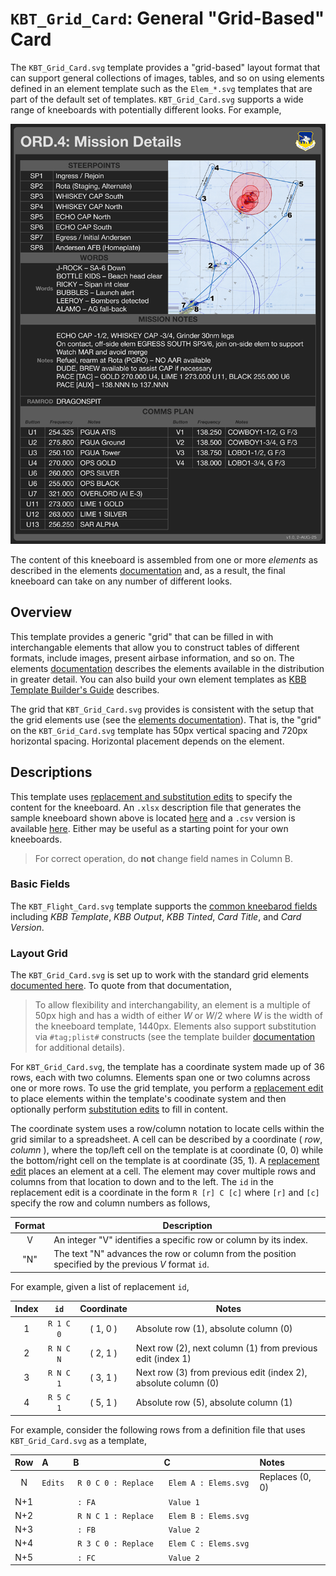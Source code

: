 # `KBT_Grid_Card`: General "Grid-Based" Card

The `KBT_Grid_Card.svg` template provides a "grid-based" layout format that can support general
collections of images, tables, and so on using elements defined in an element template such as
the `Elem_*.svg` templates that are part of the default set of templates. `KBT_Grid_Card.svg`
supports a wide range of kneeboards with potentially different looks. For example,

![](images/KBT_Grid_Card_Example.png)

The content of this kneeboard is assembled from one or more *elements* as described in the
elements
[documentation](./Elements.md)
and, as a result, the final kneeboard can take on any number of different looks.

## Overview

This template provides a generic "grid" that can be filled in with interchangable elements that
allow you to construct tables of different formats, include images, present airbase
information, and so on. The elements
[documentation](./Elements.md)
describes the elements available in the distribution in greater detail. You can also build your
own element templates as
[KBB Template Builder's Guide](Tmplt_Builder_Guide.md)
describes.

The grid that `KBT_Grid_Card.svg` provides is consistent with the setup that the grid elements
use (see the
[elements documentation](./Elements.md)).
That is, the "grid" on the `KBT_Grid_Card.svg` template has 50px vertical spacing and 720px
horizontal spacing. Horizontal placement depends on the element.

## Descriptions

This template uses
[replacement and substitution edits](../README.md#specifying-edits)
to specify the content for the kneeboard. An `.xlsx` description file that generates the
sample kneeboard shown above is located
[here](sdefs/sdef_kbt_grid_card_example.xlsx)
and a `.csv` version is available
[here](sdefs/sdef_kbt_grid_card_example.csv).
Either may be useful as a starting point for your own kneeboards.

> For correct operation, do **not** change field names in Column B.

### Basic Fields

The `KBT_Flight_Card.svg` template supports the
[common kneebarod fields](../README.md#common-fields)
including *KBB Template*, *KBB Output*, *KBB Tinted*, *Card Title*, and *Card Version*.

### Layout Grid

The `KBT_Grid_Card.svg` is set up to work with the standard grid elements
[documented here](./Elements.md).
To quote from that documentation,

> To allow flexibility and interchangability, an element is a multiple of 50px high and has a
> width of either *W* or *W*/2 where *W* is the width of the kneeboard template, 1440px.
> Elements also support substitution via `#tag;plist#` constructs (see the template builder
> [documentation](Tmplt_Builder_Guide.md)
> for additional details).

For `KBT_Grid_Card.svg`, the template has a coordinate system made up of 36 rows, each with two
columns. Elements span one or two columns across one or more rows. To use the grid template, you
perform a
[replacement edit](../README.md#specifying-edits)
to place elements within the template's coodinate system and then optionally perform
[substitution edits](../README.md#specifying-edits)
to fill in content.

The coordinate system uses a row/column notation to locate cells within the grid similar to
a spreadsheet. A cell can be described by a coordinate ( *row*, *column* ), where the top/left
cell on the template is at coordinate (0, 0) while the bottom/right cell on the template is at
coordinate (35, 1). A
[replacement edit](../README.md#specifying-edits)
places an element at a cell. The element may cover multiple rows and columns from that location
to down and to the left. The `id` in the replacement edit is a coordinate in the form
`R [r] C [c]` where `[r]` and `[c]` specify the row and column numbers as follows,

|Format|Description|
|:----:|-----------|
| V    | An integer "V" identifies a specific row or column by its index.
| "N"  | The text "N" advances the row or column from the position specified by the previous *V* format `id`.

For example, given a list of replacement `id`, 

|Index|`id`|Coordinate|Notes|
|:---:|:--:|:--------:|-----|
| 1   |`R 1 C 0`| ( 1, 0 ) | Absolute row (1), absolute column (0)
| 2   |`R N C N`| ( 2, 1 ) | Next row (2), next column (1) from previous edit (index 1)
| 3   |`R N C 1`| ( 3, 1 ) | Next row (3) from previous edit (index 2), absolute column (0)
| 4   |`R 5 C 1`| ( 5, 1 ) | Absolute row (5), absolute column (1)

For example, consider the following rows from a definition file that uses `KBT_Grid_Card.svg`
as a template,

|Row|A|B|C|Notes
|:-:|:-|:-|:-|:-|
|N  |<code>Edits</code>|<code> R 0 C 0 : Replace </code>|<code> Elem A : Elems.svg </code>|Replaces (0, 0)
|N+1|                  |<code>  : FA             </code>|<code> Value 1            </code>|
|N+2|                  |<code> R N C 1 : Replace </code>|<code> Elem B : Elems.svg </code>|
|N+3|                  |<code>  : FB             </code>|<code> Value 2            </code>|
|N+4|                  |<code> R 3 C 0 : Replace </code>|<code> Elem C : Elems.svg </code>|
|N+5|                  |<code>  : FC             </code>|<code> Value 2            </code>|


